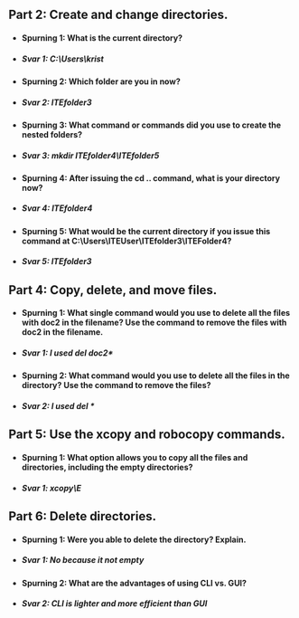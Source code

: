 ## Part 2: Create and change directories.
* #### Spurning 1: What is the current directory?
* ##### Svar 1: C:\Users\krist
* #### Spurning 2: Which folder are you in now?
* ##### Svar 2: ITEfolder3
* #### Spurning 3: What command or commands did you use to create the nested folders?
* ##### Svar 3: mkdir ITEfolder4\ITEfolder5
* #### Spurning 4: After issuing the cd .. command, what is your directory now?
* ##### Svar 4: ITEfolder4
* #### Spurning 5: What would be the current directory if you issue this command at C:\Users\ITEUser\ITEfolder3\ITEFolder4?
* ##### Svar 5: ITEfolder3
## Part 4: Copy, delete, and move files.
* #### Spurning 1: What single command would you use to delete all the files with doc2 in the filename? Use the command to remove the files with doc2 in the filename.
* ##### Svar 1: I used del doc2*
* #### Spurning 2: What command would you use to delete all the files in the directory? Use the command to remove the files?
* ##### Svar 2: I used del *
## Part 5: Use the xcopy and robocopy commands.
* #### Spurning 1: What option allows you to copy all the files and directories, including the empty directories?
* ##### Svar 1: xcopy\E
## Part 6: Delete directories.
* #### Spurning 1: Were you able to delete the directory? Explain.
* ##### Svar 1: No because it not empty
* #### Spurning 2: What are the advantages of using CLI vs. GUI?
* ##### Svar 2: CLI is lighter and more efficient than GUI

